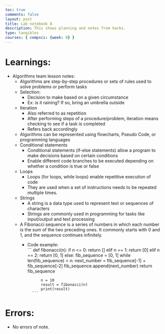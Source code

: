 ```yaml
---
toc: true
comments: false
layout: post
title: Lab notebook 8
description: This shows planning and notes from hacks.
type: tangibles
courses: { compsci: {week: 8} }
---
```


# Learnings:
- Algorithms team lesson notes:
    - Algorithms are step-by-step procedures or sets of rules used to solve problems or perform tasks
    - Selection:
        - Decision to make based on a given circumstance
        - Ex: is it raining? If so, bring an umbrella outside
    - Iteration
        - Also referred to as repetition
        - After performing steps of a procedure/problem, iteration means checking to see if a task is completed
        - Refers back accordingly
    - Algorithms can be represented using flowcharts, Pseudo Code, or programming languages
    - Conditional statements
        - Conditional statements (if-else statements) allow a program to make decisions based on certain conditions
        - Enable different code branches to be executed depending on whether a condition is true or false
    - Loops
        - Loops (for loops, while loops) enable repetitive execution of code
        - They are used when a set of instructions needs to be repeated multiple times.
    - Strings
        - A string is a data type used to represent text or sequences of characters
        - Strings are commonly used in programming for tasks like input/output and text processing
    - A Fibonacci sequence is a series of numbers in which each number is the sum of the two preceding ones. It commonly starts with 0 and 1, and the sequence continues infinitely.
        - Code example:  
                ```
                def fibonacci(n):
                if n <= 0:
                    return []
                elif n == 1:
                    return [0]
                elif n == 2:
                    return [0, 1]
                else:
                    fib_sequence = [0, 1]
                    while len(fib_sequence) < n:
                        next_number = fib_sequence[-1] + fib_sequence[-2]
                        fib_sequence.append(next_number)
                    return fib_sequence

                    n = 10
                    result = fibonacci(n)
                    print(result)
                ```

# Errors:
- No errors of note.